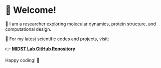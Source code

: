 # 👋 Welcome!  

🔬 I am a researcher exploring molecular dynamics, protein structure, and computational design.  

📂 For my latest scientific codes and projects, visit:  

👉 [**MIDST Lab GitHub Repository**](https://github.com/midstlab)  

Happy coding! 🚀  
